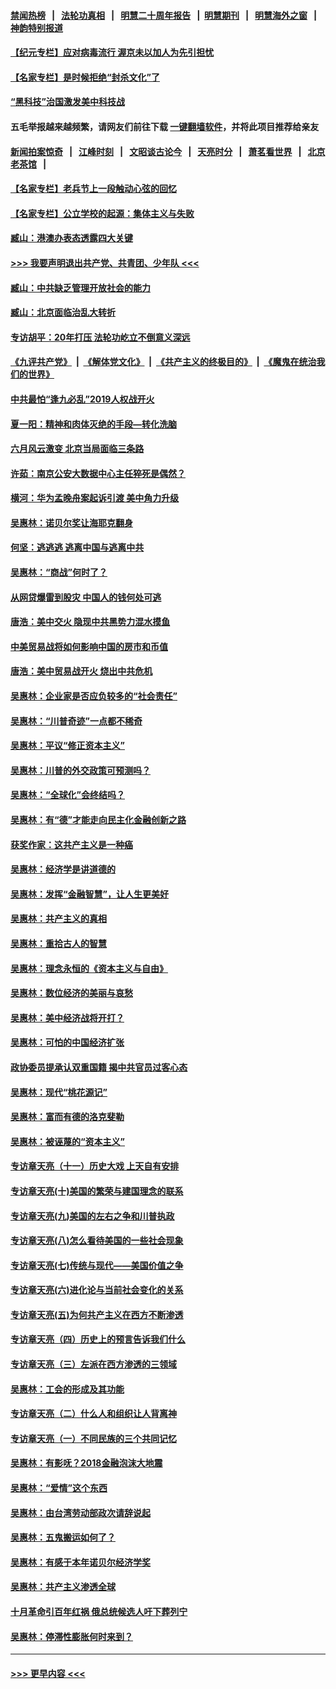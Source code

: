 #### [禁闻热榜](热点新闻.md?=0)  &nbsp;&nbsp;|&nbsp;&nbsp; [法轮功真相](https://github.com/gfw-breaker/truth/blob/master/README.md?=0) &nbsp;&nbsp;|&nbsp;&nbsp; [明慧二十周年报告](https://github.com/gfw-breaker/mh-reports/blob/master/README.md?=0) &nbsp;&nbsp;|&nbsp;&nbsp;[明慧期刊](https://github.com/gfw-breaker/mh-qikan) &nbsp;&nbsp;|&nbsp;&nbsp; [明慧海外之窗](https://github.com/gfw-breaker/mh-news/blob/master/README.md?=0) &nbsp;&nbsp;|&nbsp;&nbsp; [神韵特别报道](https://github.com/gfw-breaker/mh-news/blob/master/shenyun.md?=0)
#### [【纪元专栏】应对病毒流行 渥京未以加人为先引担忧](../pages/nsc423/n11875714.md?t=03071603) 
#### [【名家专栏】是时候拒绝“封杀文化”了](../pages/nsc423/n11814093.md?t=03071603) 
#### [“黑科技”治国激发美中科技战](../pages/nsc423/n11638056.md?t=03071603) 
#### 五毛举报越来越频繁，请网友们前往下载 [一键翻墙软件](https://github.com/gfw-breaker/ssr-accounts)，并将此项目推荐给亲友
#### [新闻拍案惊奇](https://github.com/gfw-breaker/banned-news/blob/master/pages/link4.md) &nbsp;&nbsp;|&nbsp;&nbsp; [江峰时刻](https://github.com/gfw-breaker/banned-news/blob/master/pages/link4.md) &nbsp;&nbsp;|&nbsp;&nbsp; [文昭谈古论今](https://github.com/gfw-breaker/banned-news/blob/master/pages/link4.md) &nbsp;&nbsp;|&nbsp;&nbsp; [天亮时分](https://github.com/gfw-breaker/banned-news/blob/master/pages/link4.md) &nbsp;&nbsp;|&nbsp;&nbsp; [萧茗看世界](https://github.com/gfw-breaker/banned-news/blob/master/pages/link4.md) &nbsp;&nbsp;|&nbsp;&nbsp; [北京老茶馆](https://github.com/gfw-breaker/banned-news/blob/master/pages/link4.md) &nbsp;&nbsp;|&nbsp;&nbsp; 
#### [【名家专栏】老兵节上一段触动心弦的回忆](../pages/nsc423/n11646016.md?t=03071603) 
#### [【名家专栏】公立学校的起源：集体主义与失败](../pages/nsc423/n11601833.md?t=03071603) 
#### [臧山：港澳办表态透露四大关键](../pages/nsc423/n11421628.md?t=03071603) 
#### [>>> 我要声明退出共产党、共青团、少年队 <<<](https://github.com/begood0513/goodnews/blob/master/quit/letter.md) 
#### [臧山：中共缺乏管理开放社会的能力](../pages/nsc423/n11407457.md?t=03071603) 
#### [臧山：北京面临治乱大转折](../pages/nsc423/n11406895.md?t=03071603) 
#### [专访胡平：20年打压 法轮功屹立不倒意义深远](../pages/nsc423/n11398800.md?t=03071603) 
#### [《九评共产党》](https://github.com/begood0513/9ping.md/blob/master/README.md) &nbsp;|&nbsp; [《解体党文化》](../../../../jtdwh.md/blob/master/README.md)  &nbsp;|&nbsp; [《共产主义的终极目的》](../../../../gczydzjmd.md/blob/master/README.md) &nbsp;|&nbsp; [《魔鬼在统治我们的世界》](../../../../mgztzwmdsj.md/blob/master/README.md) 
#### [中共最怕“逢九必乱”2019人权战开火](../pages/nsc423/n11385248.md?t=03071603) 
#### [夏一阳：精神和肉体灭绝的手段—转化洗脑](../pages/nsc423/n11368250.md?t=03071603) 
#### [六月风云激变 北京当局面临三条路](../pages/nsc423/n11313668.md?t=03071603) 
#### [许茹：南京公安大数据中心主任猝死是偶然？](../pages/nsc423/n11064744.md?t=03071603) 
#### [横河：华为孟晚舟案起诉引渡 美中角力升级](../pages/nsc423/n11027230.md?t=03071603) 
#### [吴惠林：诺贝尔奖让海耶克翻身](../pages/nsc423/n10890049.md?t=03071603) 
#### [何坚：逃逃逃 逃离中国与逃离中共](../pages/nsc423/n10592891.md?t=03071603) 
#### [吴惠林：“商战”何时了？](../pages/nsc423/n10573558.md?t=03071603) 
#### [从网贷爆雷到股灾 中国人的钱何处可逃](../pages/nsc423/n10572800.md?t=03071603) 
#### [唐浩：美中交火 隐现中共黑势力混水摸鱼](../pages/nsc423/n10544040.md?t=03071603) 
#### [中美贸易战将如何影响中国的房市和币值](../pages/nsc423/n10543697.md?t=03071603) 
#### [唐浩：美中贸易战开火 烧出中共危机](../pages/nsc423/n10540126.md?t=03071603) 
#### [吴惠林：企业家是否应负较多的“社会责任”](../pages/nsc423/n10535022.md?t=03071603) 
#### [吴惠林：“川普奇迹”一点都不稀奇](../pages/nsc423/n10512808.md?t=03071603) 
#### [吴惠林：平议“修正资本主义”](../pages/nsc423/n10495724.md?t=03071603) 
#### [吴惠林：川普的外交政策可预测吗？](../pages/nsc423/n10462387.md?t=03071603) 
#### [吴惠林：“全球化”会终结吗？](../pages/nsc423/n10452838.md?t=03071603) 
#### [吴惠林：有“德”才能走向民主化金融创新之路](../pages/nsc423/n10432292.md?t=03071603) 
#### [获奖作家：这共产主义是一种癌](../pages/nsc423/n10431541.md?t=03071603) 
#### [吴惠林：经济学是讲道德的](../pages/nsc423/n10398014.md?t=03071603) 
#### [吴惠林：发挥“金融智慧”，让人生更美好](../pages/nsc423/n10375019.md?t=03071603) 
#### [吴惠林：共产主义的真相](../pages/nsc423/n10351394.md?t=03071603) 
#### [吴惠林：重拾古人的智慧](../pages/nsc423/n10337691.md?t=03071603) 
#### [吴惠林：理念永恒的《资本主义与自由》](../pages/nsc423/n10316274.md?t=03071603) 
#### [吴惠林：数位经济的美丽与哀愁](../pages/nsc423/n10292946.md?t=03071603) 
#### [吴惠林：美中经济战将开打？](../pages/nsc423/n10258825.md?t=03071603) 
#### [吴惠林：可怕的中国经济扩张](../pages/nsc423/n10219147.md?t=03071603) 
#### [政协委员提承认双重国籍 揭中共官员过客心态](../pages/nsc423/n10208809.md?t=03071603) 
#### [吴惠林：现代“桃花源记”](../pages/nsc423/n10185234.md?t=03071603) 
#### [吴惠林：富而有德的洛克斐勒](../pages/nsc423/n10142264.md?t=03071603) 
#### [吴惠林：被诬蔑的“资本主义”](../pages/nsc423/n10124816.md?t=03071603) 
#### [专访章天亮（十一）历史大戏 上天自有安排](../pages/nsc423/n10094905.md?t=03071603) 
#### [专访章天亮(十)美国的繁荣与建国理念的联系](../pages/nsc423/n10094899.md?t=03071603) 
#### [专访章天亮(九)美国的左右之争和川普执政](../pages/nsc423/n10094889.md?t=03071603) 
#### [专访章天亮(八)怎么看待美国的一些社会现象](../pages/nsc423/n10094857.md?t=03071603) 
#### [专访章天亮(七)传统与现代——美国价值之争](../pages/nsc423/n10093140.md?t=03071603) 
#### [专访章天亮(六)进化论与当前社会变化的关系](../pages/nsc423/n10092036.md?t=03071603) 
#### [专访章天亮(五)为何共产主义在西方不断渗透](../pages/nsc423/n10083620.md?t=03071603) 
#### [专访章天亮（四）历史上的预言告诉我们什么](../pages/nsc423/n10083606.md?t=03071603) 
#### [专访章天亮（三）左派在西方渗透的三领域](../pages/nsc423/n10081115.md?t=03071603) 
#### [吴惠林：工会的形成及其功能](../pages/nsc423/n10080633.md?t=03071603) 
#### [专访章天亮（二）什么人和组织让人背离神](../pages/nsc423/n10076637.md?t=03071603) 
#### [专访章天亮（一）不同民族的三个共同记忆](../pages/nsc423/n10074188.md?t=03071603) 
#### [吴惠林：有影呒？2018金融泡沫大地震](../pages/nsc423/n10040534.md?t=03071603) 
#### [吴惠林：“爱情”这个东西](../pages/nsc423/n10019423.md?t=03071603) 
#### [吴惠林：由台湾劳动部政次请辞说起](../pages/nsc423/n9979679.md?t=03071603) 
#### [吴惠林：五鬼搬运如何了？](../pages/nsc423/n9925338.md?t=03071603) 
#### [吴惠林：有感于本年诺贝尔经济学奖](../pages/nsc423/n9871883.md?t=03071603) 
#### [吴惠林：共产主义渗透全球](../pages/nsc423/n9812748.md?t=03071603) 
#### [十月革命引百年红祸 俄总统候选人吁下葬列宁](../pages/nsc423/n9810182.md?t=03071603) 
#### [吴惠林：停滞性膨胀何时来到？](../pages/nsc423/n9764136.md?t=03071603) 

----
#### [ >>> 更早内容 <<< ](../indexes/nsc423-earlier.md)
